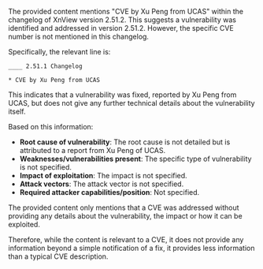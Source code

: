 The provided content mentions "CVE by Xu Peng from UCAS" within the changelog of XnView version 2.51.2. This suggests a vulnerability was identified and addressed in version 2.51.2. However, the specific CVE number is not mentioned in this changelog.

Specifically, the relevant line is:

```
____ 2.51.1 Changelog

* CVE by Xu Peng from UCAS
```

This indicates that a vulnerability was fixed, reported by Xu Peng from UCAS, but does not give any further technical details about the vulnerability itself.

Based on this information:

*   **Root cause of vulnerability**: The root cause is not detailed but is attributed to a report from Xu Peng of UCAS.
*   **Weaknesses/vulnerabilities present**: The specific type of vulnerability is not specified.
*   **Impact of exploitation**: The impact is not specified.
*   **Attack vectors**: The attack vector is not specified.
*   **Required attacker capabilities/position**: Not specified.

The provided content only mentions that a CVE was addressed without providing any details about the vulnerability, the impact or how it can be exploited.

Therefore, while the content is relevant to a CVE, it does not provide any information beyond a simple notification of a fix, it provides less information than a typical CVE description.